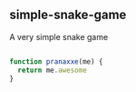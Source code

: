 ## simple-snake-game

A very simple snake game

```javascript

function pranaxxe(me) {
  return me.awesome
}

```
